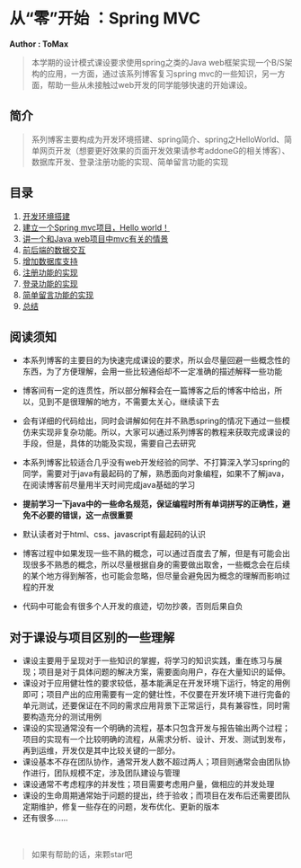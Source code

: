 # 从“零”开始 ：Spring MVC
**Author : ToMax**

> 本学期的设计模式课设要求使用spring之类的Java web框架实现一个B/S架构的应用，一方面，通过该系列博客复习spring mvc的一些知识，另一方面，帮助一些从未接触过web开发的同学能够快速的开始课设。

## 简介

> 系列博客主要构成为开发环境搭建、spring简介、spring之HelloWorld、简单网页开发（想要更好效果的页面开发效果请参考addoneG的相关博客）、数据库开发、登录注册功能的实现、简单留言功能的实现

## 目录

1. [开发环境搭建](https://github.com/XingToMax/DesignPatternDemo/blob/master/blogs/%E5%BC%80%E5%8F%91%E7%8E%AF%E5%A2%83%E6%90%AD%E5%BB%BA.md)
2. [建立一个Spring mvc项目，Hello world！](https://github.com/XingToMax/DesignPatternDemo/blob/master/blogs/Helloworld.md)
3. [讲一个和Java web项目中mvc有关的情景](https://github.com/XingToMax/DesignPatternDemo/blob/master/blogs/mvc.md)
4. [前后端的数据交互](https://github.com/XingToMax/DesignPatternDemo/blob/master/blogs/%E5%89%8D%E5%90%8E%E7%AB%AF%E6%95%B0%E6%8D%AE%E4%BA%A4%E4%BA%92.md)
5. [增加数据库支持](https://github.com/XingToMax/DesignPatternDemo/blob/master/blogs/%E5%A2%9E%E5%8A%A0%E6%95%B0%E6%8D%AE%E5%BA%93%E6%94%AF%E6%8C%81.md)
6. [注册功能的实现]()
7. [登录功能的实现]()
8. [简单留言功能的实现]()
9. [总结]()

## 阅读须知

+ 本系列博客的主要目的为快速完成课设的要求，所以会尽量回避一些概念性的东西，为了方便理解，会用一些比较通俗却不一定准确的描述解释一些功能

+ 博客间有一定的连贯性，所以部分解释会在一篇博客之后的博客中给出，所以，见到不是很理解的地方，不需要太关心，继续读下去

+ 会有详细的代码给出，同时会讲解如何在并不熟悉spring的情况下通过一些模仿来实现非复杂功能。所以，大家可以通过系列博客的教程来获取完成课设的手段，但是，具体的功能及实现，需要自己去研究

+ 本系列博客比较适合几乎没有web开发经验的同学、不打算深入学习spring的同学，需要对于java有最起码的了解，熟悉面向对象编程，如果不了解java，在阅读博客前尽量用半天时间完成java基础的学习

+ **提前学习一下java中的一些命名规范，保证编程时所有单词拼写的正确性，避免不必要的错误，这一点很重要**

+ 默认读者对于html、css、javascript有最起码的认识

+ 博客过程中如果发现一些不熟的概念，可以通过百度去了解，但是有可能会出现很多不熟悉的概念，所以尽量根据自身的需要做出取舍，一些概念会在后续的某个地方得到解答，也可能会忽略，但尽量会避免因为概念的理解而影响过程的开发

+ 代码中可能会有很多个人开发的痕迹，切勿抄袭，否则后果自负

## 对于课设与项目区别的一些理解

+ 课设主要用于呈现对于一些知识的掌握，将学习的知识实践，重在练习与展现；项目是对于具体问题的解决方案，需要面向用户，存在大量知识的延伸。
+ 课设对于应用健壮性的要求较低，基本能满足在开发环境下运行，特定的用例即可；项目产出的应用需要有一定的健壮性，不仅要在开发环境下进行完备的单元测试，还要保证在不同的需求应用背景下正常运行，具有兼容性，同时需要构造充分的测试用例
+ 课设的实现通常没有一个明确的流程，基本只包含开发与报告输出两个过程；项目的实现有一个比较明确的流程，从需求分析、设计、开发、测试到发布，再到运维，开发仅是其中比较关键的一部分。
+ 课设基本不存在团队协作，通常开发人数不超过两人；项目则通常会由团队协作进行，团队规模不定，涉及团队建设与管理
+ 课设通常不考虑程序的并发性；项目需要考虑用户量，做相应的并发处理
+ 课设的生命周期通常始于问题的提出，终于验收；而项目在发布后还需要团队定期维护，修复一些存在的问题，发布优化、更新的版本
+ 还有很多......


<br>

> 如果有帮助的话，来颗star吧
